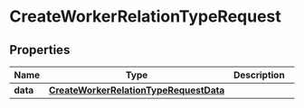 

# CreateWorkerRelationTypeRequest


## Properties

| Name | Type | Description | Notes |
|------------ | ------------- | ------------- | -------------|
|**data** | [**CreateWorkerRelationTypeRequestData**](CreateWorkerRelationTypeRequestData.md) |  |  [optional] |



